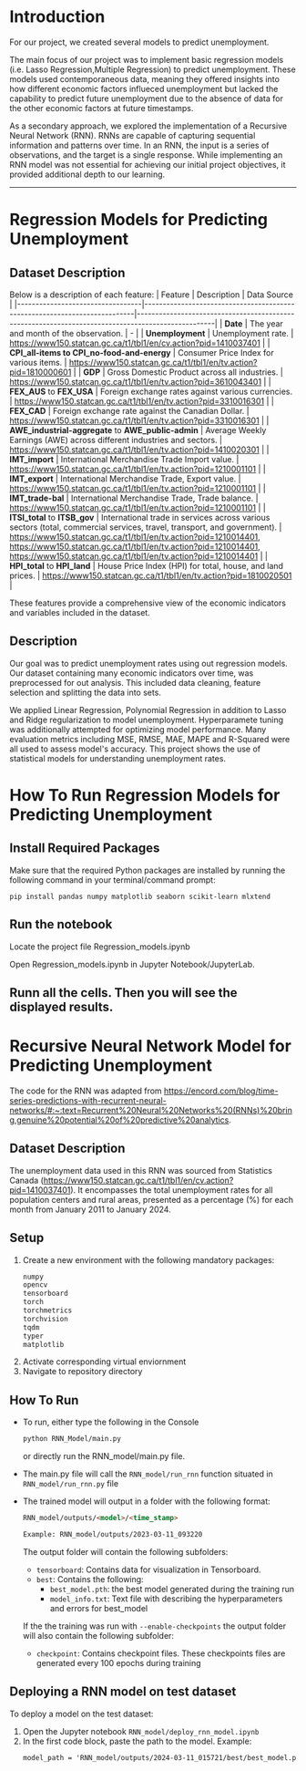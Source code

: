 # Introduction
For our project, we created several models to predict unemployment. 

The main focus of our project was to implement basic regression models (i.e. Lasso Regression,Multiple Regression) to predict unemployment. These models used contemporaneous data, meaning they offered insights into how different economic factors influeced unemployment but lacked the capability to predict future unemployment due to the absence of data for the other economic factors at future timestamps.

As a secondary approach, we explored the implementation of a Recursive Neural Network (RNN). RNNs are capable of capturing sequential information and patterns over time. In an RNN, the input is a series of observations, and the target is a single response. While implementing an RNN model was not essential for achieving our initial project objectives, it provided additional depth to our learning.

---

# Regression Models for Predicting Unemployment
## Dataset Description

Below is a description of each feature:
| Feature                          | Description                                                               | Data Source                                                                                        |
|----------------------------------|---------------------------------------------------------------------------|---------------------------------------------------------------------------------------------------|
| **Date**                         | The year and month of the observation.                                    | -                                                                                                 |
| **Unemployment**                 | Unemployment rate.                                                         | https://www150.statcan.gc.ca/t1/tbl1/en/cv.action?pid=1410037401                                  |
| **CPI_all-items to CPI_no-food-and-energy** | Consumer Price Index for various items.                               | https://www150.statcan.gc.ca/t1/tbl1/en/tv.action?pid=1810000601   |
| **GDP**                          | Gross Domestic Product across all industries.                              | https://www150.statcan.gc.ca/t1/tbl1/en/tv.action?pid=3610043401                                 |
| **FEX_AUS** to **FEX_USA**       | Foreign exchange rates against various currencies.                         | https://www150.statcan.gc.ca/t1/tbl1/en/tv.action?pid=3310016301                                 |
| **FEX_CAD**                      | Foreign exchange rate against the Canadian Dollar.                         | https://www150.statcan.gc.ca/t1/tbl1/en/tv.action?pid=3310016301                                 |
| **AWE_industrial-aggregate** to **AWE_public-admin** | Average Weekly Earnings (AWE) across different industries and sectors.  | https://www150.statcan.gc.ca/t1/tbl1/en/tv.action?pid=1410020301                                 |
| **IMT_import**                   | International Merchandise Trade Import value.                             | https://www150.statcan.gc.ca/t1/tbl1/en/tv.action?pid=1210001101                                 |
| **IMT_export**                   | International Merchandise Trade, Export value.                             | https://www150.statcan.gc.ca/t1/tbl1/en/tv.action?pid=1210001101                                 |
| **IMT_trade-bal**                | International Merchandise Trade, Trade balance.                            | https://www150.statcan.gc.ca/t1/tbl1/en/tv.action?pid=1210001101                                 |
| **ITSI_total** to **ITSB_gov**   | International trade in services across various sectors (total, commercial services, travel, transport, and government). | https://www150.statcan.gc.ca/t1/tbl1/en/tv.action?pid=1210014401, https://www150.statcan.gc.ca/t1/tbl1/en/tv.action?pid=1210014401, https://www150.statcan.gc.ca/t1/tbl1/en/tv.action?pid=1210014401                                 |
| **HPI_total** to **HPI_land**    | House Price Index (HPI) for total, house, and land prices.               | https://www150.statcan.gc.ca/t1/tbl1/en/tv.action?pid=1810020501                                 |


These features provide a comprehensive view of the economic indicators and variables included in the dataset. 

## Description
Our goal was to predict unemployment rates using out regression models. Our dataset containing many economic indicators over time, was preprocessed for out analysis. This included data cleaning, feature selection and splitting the data into sets.

We applied Linear Regression, Polynomial Regression in addition to Lasso and Ridge regularization to model unemployment. Hyperparamete tuning was additionally attempted for optimizing model performance. Many evaluation metrics including MSE, RMSE, MAE, MAPE and R-Squared were all used to assess model's accuracy. This project shows the use of statistical models for understanding unemployment rates.


# How To Run Regression Models for Predicting Unemployment
## Install Required Packages
Make sure that the required Python packages are installed by running the following command in your terminal/command prompt:

```pip install pandas numpy matplotlib seaborn scikit-learn mlxtend```

## Run the notebook
Locate the project file Regression_models.ipynb

Open Regression_models.ipynb in Jupyter Notebook/JupyterLab.

Runn all the cells. Then you will see the displayed results.
---

# Recursive Neural Network Model for Predicting Unemployment
The code for the RNN was adapted from https://encord.com/blog/time-series-predictions-with-recurrent-neural-networks/#:~:text=Recurrent%20Neural%20Networks%20(RNNs)%20bring,genuine%20potential%20of%20predictive%20analytics.

## Dataset Description
The unemployment data used in this RNN was sourced from Statistics Canada (https://www150.statcan.gc.ca/t1/tbl1/en/cv.action?pid=1410037401). 
It encompasses the total unemployment rates for all population centers and rural areas, presented as a percentage (%) for each month from January 2011 to January 2024.

## Setup
1) Create a new environment with the following mandatory packages:
    ```html
    numpy
    opencv
    tensorboard
    torch
    torchmetrics
    torchvision
    tqdm
    typer
    matplotlib
    ```
2) Activate corresponding virtual enviornment
3) Navigate to repository directory

## How To Run
- To run, either type the following in the Console
    ```html
    python RNN_Model/main.py
    ```
    or directly run the RNN_model/main.py file. 
- The main.py file will call the ```RNN_model/run_rnn``` function situated in ```RNN_model/run_rnn.py``` file
- The trained model will output in a folder with the following format:
    ```html
    RNN_model/outputs/<model>/<time_stamp>

    Example: RNN_model/outputs/2023-03-11_093220
    ```
    The output folder will contain the following subfolders:
    - ```tensorboard```: Contains data for visualization in Tensorboard.
    - ```best```: Contains the following:
        - ```best_model.pth```: the best model generated during the training run
        - ```model_info.txt```: Text file with describing the hyperparameters and errors for best_model

    If the the training was run with ```--enable-checkpoints``` the output folder will also contain the following subfolder:
    - ```checkpoint```: Contains checkpoint files. These checkpoints files are generated every 100 epochs during training

## Deploying a RNN model on test dataset
To deploy a model on the test dataset:
1) Open the Jupyter notebook ```RNN_model/deploy_rnn_model.ipynb``` 
2) In the first code block, paste the path to the model.
    Example: 
    ```html
    model_path = 'RNN_model/outputs/2024-03-11_015721/best/best_model.pth'
    ```
    


